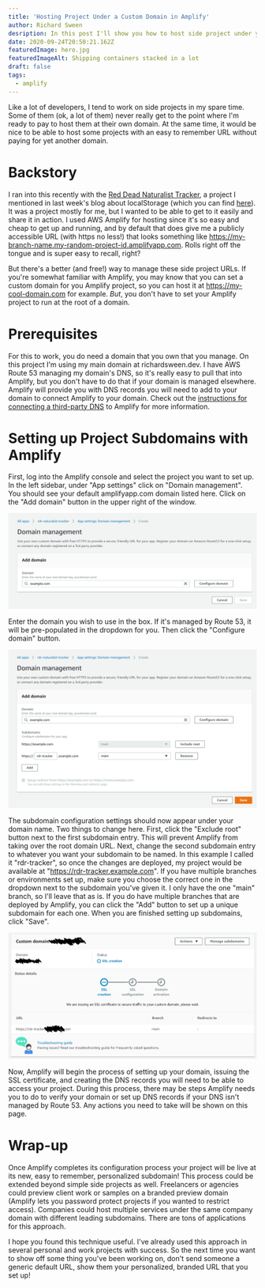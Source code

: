 ```yaml
---
title: 'Hosting Project Under a Custom Domain in Amplify'
author: Richard Sween
desription: In this post I'll show you how to host side project under your custom domain in AWS Amplify
date: 2020-09-24T20:50:21.162Z
featuredImage: hero.jpg
featuredImageAlt: Shipping containers stacked in a lot
draft: false
tags:
  - amplify
---
```


Like a lot of developers, I tend to work on side projects in my spare time. Some of them (ok, a lot of them) never really get to the point where I'm ready to pay to host them at their own domain. At the same time, it would be nice to be able to host some projects with an easy to remember URL without paying for yet another domain.

# Backstory

I ran into this recently with the [Red Dead Naturalist Tracker](http://red-dead-naturalist-tracker.richardsween.dev), a project I mentioned in last week's blog about localStorage (which you can find [here](/blogs/Using-Local-Storage-Web-App)). It was a project mostly for me, but I wanted to be able to get to it easily and share it in action. I used AWS Amplify for hosting since it's so easy and cheap to get up and running, and by default that does give me a publicly accessible URL (with https no less!) that looks something like https://my-branch-name.my-random-project-id.amplifyapp.com. Rolls right off the tongue and is super easy to recall, right?

But there's a better (and free!) way to manage these side project URLs. If you're somewhat familiar with Amplify, you may know that you can set a custom domain for you Amplify project, so you can host it at https://my-cool-domain.com for example. _But_, you don't have to set your Amplify project to run at the root of a domain.

# Prerequisites

For this to work, you do need a domain that you own that you manage. On this project I'm using my main domain at richardsween.dev. I have AWS Route 53 managing my domain's DNS, so it's really easy to pull that into Amplify, but you don't have to do that if your domain is managed elsewhere. Amplify will provide you with DNS records you will need to add to your domain to connect Amplify to your domain. Check out the [instructions for connecting a third-party DNS](https://docs.aws.amazon.com/amplify/latest/userguide/to-add-a-custom-domain-managed-by-a-third-party-dns-provider.html) to Amplify for more information.

# Setting up Project Subdomains with Amplify

First, log into the Amplify console and select the project you want to set up. In the left sidebar, under "App settings" click on "Domain management". You should see your default amplifyapp.com domain listed here. Click on the "Add domain" button in the upper right of the window.

![Custom domain setup step one](Custom-Domain-1.png)

Enter the domain you wish to use in the box. If it's managed by Route 53, it will be pre-populated in the dropdown for you. Then click the "Configure domain" button.

![Custom domain setup step one](Custom-Domain-2.png)

The subdomain configuration settings should now appear under your domain name. Two things to change here. First, click the "Exclude root" button next to the first subdomain entry. This will prevent Amplify from taking over the root domain URL. Next, change the second subdomain entry to whatever you want your subdomain to be named. In this example I called it "rdr-tracker", so once the changes are deployed, my project would be available at "https://rdr-tracker.example.com". If you have multiple branches or environments set up, make sure you choose the correct one in the dropdown next to the subdomain you've given it. I only have the one "main" branch, so I'll leave that as is. If you do have multiple branches that are deployed by Amplify, you can click the "Add" button to set up a unique subdomain for each one. When you are finished setting up subdomains, click "Save".

![Custom domain setup step one](Custom-Domain-3.png)

Now, Amplify will begin the process of setting up your domain, issuing the SSL certificate, and creating the DNS records you will need to be able to access your project. During this process, there may be steps Amplify needs you to do to verify your domain or set up DNS records if your DNS isn't managed by Route 53. Any actions you need to take will be shown on this page.

# Wrap-up

Once Amplify completes its configuration process your project will be live at its new, easy to remember, personalized subdomain! This process could be extended beyond simple side projects as well. Freelancers or agencies could preview client work or samples on a branded preview domain (Amplify lets you password protect projects if you wanted to restrict access). Companies could host multiple services under the same company domain with different leading subdomains. There are tons of applications for this approach.

I hope you found this technique useful. I've already used this approach in several personal and work projects with success. So the next time you want to show off some thing you've been working on, don't send someone a generic default URL, show them your personalized, branded URL that you set up!

